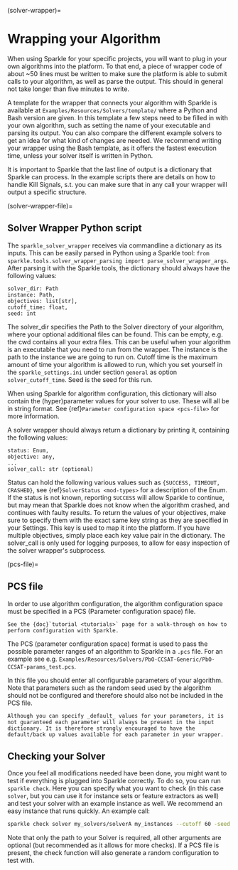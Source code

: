 (solver-wrapper)=
# Wrapping your Algorithm

When using Sparkle for your specific projects, you will want to plug in your own algorithms into the platform. To that end, a piece of wrapper code of about ~50 lines must be written to make sure the platform is able to submit calls to your algorithm, as well as parse the output. This should in general not take longer than five minutes to write.

A template for the wrapper that connects your algorithm with Sparkle is available at `Examples/Resources/Solvers/template/` where a Python and Bash version are given. In this template a few steps need to be filled in with your own algorithm, such as setting the name of your executable and parsing its output. You can also compare the different example solvers to get an idea for what kind of changes are needed. We recommend writing your wrapper using the Bash template, as it offers the fastest execution time, unless your solver itself is written in Python.

It is important to Sparkle that the last line of output is a dictionary that Sparkle can process. In the example scripts there are details on how to handle Kill Signals, s.t. you can make sure that in any call your wrapper will output a specific structure.

(solver-wrapper-file)=

## Solver Wrapper Python script

The `sparkle_solver_wrapper` receives via commandline a dictionary as its inputs. This can be easily parsed in Python using a Sparkle tool: `from sparkle.tools.solver_wrapper_parsing import parse_solver_wrapper_args`. After parsing it with the Sparkle tools, the dictionary should always have the following values:

```
solver_dir: Path
instance: Path,
objectives: list[str],
cutoff_time: float,
seed: int
```

The solver_dir specifies the Path to the Solver directory of your algorithm, where your optional additional files can be found. This can be empty, e.g. the cwd contains all your extra files. This can be useful when your algorithm is an executable that you need to run from the wrapper. The instance is the path to the instance we are going to run on. Cutoff time is the maximum amount of time your algorithm is allowed to run, which you set yourself in the `sparkle_settings.ini` under section `general` as option `solver_cutoff_time`. Seed is the seed for this run.

When using Sparkle for algorithm configuration, this dictionary will also contain the (hyper)parameter values for your solver to use. These will all be in string format. See {ref}`Parameter configuration space <pcs-file>` for more information.

A solver wrapper should always return a dictionary by printing it, containing the following values:

```
status: Enum,
objective: any,
...
solver_call: str (optional)
```

Status can hold the following various values such as `{SUCCESS, TIMEOUT, CRASHED}`, see {ref}`SolverStatus <mod-types>` for a description of the Enum. If the status is not known, reporting `SUCCESS` will allow Sparkle to continue, but may mean that Sparkle does not know when the algorithm crashed, and continues with faulty results.
To return the values of your objectives, make sure to specify them with the exact same key string as they are specified in your Settings. This key is used to map it into the platform. If you have multiple objectives, simply place each key value pair in the dictionary.
The solver_call is only used for logging purposes, to allow for easy inspection of the solver wrapper's subprocess.


(pcs-file)=

## PCS file
In order to use algorithm configuration, the algorithm configuration space must be specified in a PCS (Parameter configuration space) file.

```{note}
See the {doc}`tutorial <tutorials>` page for a walk-through on how to perform configuration with Sparkle.
```

The PCS (parameter configuration space) format is used to pass the possible parameter ranges of an algorithm to Sparkle in a `.pcs` file. For an example see e.g. `Examples/Resources/Solvers/PbO-CCSAT-Generic/PbO-CCSAT-params_test.pcs`.

In this file you should enter all configurable parameters of your algorithm. Note that parameters such as the random seed used by the
algorithm should not be configured and therefore should also not be included in the PCS file.

```{warning}
Although you can specify _default_ values for your parameters, it is not guaranteed each parameter will always be present in the input dictionary. It is therefore strongly encouraged to have the default/back up values available for each parameter in your wrapper.
```

## Checking your Solver

Once you feel all modifications needed have been done, you might want to test if everything is plugged into Sparkle correctly. To do so, you can run `sparkle check`. Here you can specify what you want to check (in this case `solver`, but you can use it for instance sets or feature extractors as well) and test your solver with an example instance as well. We recommend an easy instance that runs quickly. An example call:

```bash
sparkle check solver my_solvers/solverA my_instances --cutoff 60 -seed 42
```

Note that only the path to your Solver is required, all other arguments are optional (but recommended as it allows for more checks). If a PCS file is present, the check function will also generate a random configuration to test with.
